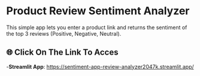 # Product Review Sentiment Analyzer

This simple app lets you enter a product link and returns the sentiment of the top 3 reviews (Positive, Negative, Neutral).

## 🌐 Click On The Link To Acces

-**Streamlit App**: https://sentiment-app-review-analyzer2047k.streamlit.app/
